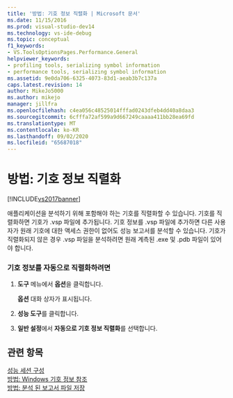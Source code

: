 ```yaml
---
title: '방법: 기호 정보 직렬화 | Microsoft 문서'
ms.date: 11/15/2016
ms.prod: visual-studio-dev14
ms.technology: vs-ide-debug
ms.topic: conceptual
f1_keywords:
- VS.ToolsOptionsPages.Performance.General
helpviewer_keywords:
- profiling tools, serializing symbol information
- performance tools, serializing symbol information
ms.assetid: 9e0da706-6325-4073-83d1-aeab3b7c137a
caps.latest.revision: 14
author: MikeJo5000
ms.author: mikejo
manager: jillfra
ms.openlocfilehash: c4ea056c48525014fffad0243dfeb4dd40a8daa3
ms.sourcegitcommit: 6cfffa72af599a9d667249caaaa411bb28ea69fd
ms.translationtype: MT
ms.contentlocale: ko-KR
ms.lasthandoff: 09/02/2020
ms.locfileid: "65687018"
---
```

# <a name="how-to-serialize-symbol-information"></a>방법: 기호 정보 직렬화
[!INCLUDE[vs2017banner](../includes/vs2017banner.md)]

애플리케이션을 분석하기 위해 포함해야 하는 기호를 직렬화할 수 있습니다. 기호를 직렬화하면 기호가 .vsp 파일에 추가됩니다. 기호 정보를 .vsp 파일에 추가하면 다른 사용자가 원래 기호에 대한 액세스 권한이 없어도 성능 보고서를 분석할 수 있습니다. 기호가 직렬화되지 않은 경우 .vsp 파일을 분석하려면 원래 계측된 .exe 및 .pdb 파일이 있어야 합니다.  
  
### <a name="to-automatically-serialize-symbol-information"></a>기호 정보를 자동으로 직렬화하려면  
  
1. **도구** 메뉴에서 **옵션**을 클릭합니다.  
  
     **옵션** 대화 상자가 표시됩니다.  
  
2. **성능 도구**를 클릭합니다.  
  
3. **일반 설정**에서 **자동으로 기호 정보 직렬화**를 선택합니다.  
  
## <a name="see-also"></a>관련 항목  
 [성능 세션 구성](../profiling/configuring-performance-sessions.md)   
 [방법: Windows 기호 정보 참조](../profiling/how-to-reference-windows-symbol-information.md)   
 [방법: 분석 된 보고서 파일 저장](https://msdn.microsoft.com/0340ddde-caf4-48ac-8af3-d15dcdade556)
